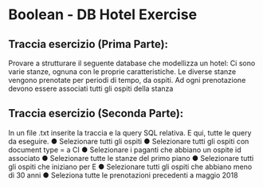 # Boolean - DB Hotel Exercise

## Traccia esercizio (Prima Parte):

Provare a strutturare il seguente database che modellizza un hotel:
Ci sono varie stanze, ognuna con le proprie caratteristiche.
Le diverse stanze vengono prenotate per periodi di tempo, da ospiti.
Ad ogni prenotazione devono essere associati tutti gli ospiti della stanza

## Traccia esercizio (Seconda Parte):

In un file .txt inserite la traccia e la query SQL relativa.
E qui, tutte le query da eseguire.
●    Selezionare tutti gli ospiti
●    Selezionare tutti gli ospiti con document type = a CI
●    Selezionare i paganti che abbiano un ospite id associato
●    Selezionare tutte le stanze del primo piano
●    Selezionare tutti gli ospiti che iniziano per E
●    Selezionare tutti gli ospiti che abbiano meno di 30 anni
●    Seleziona tutte le prenotazioni precedenti a maggio 2018
